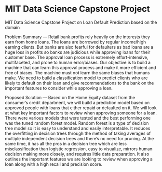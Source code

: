 # MIT Data Science Capstone Project
MIT Data Science Capstone Project on Loan Default Prediction based on the domain

Problem Summary
—
Retail bank profits rely heavily on the interests they earn from home loans. The loans
are borrowed by regular income/high earning clients. But banks are also fearful for
defaulters as bad loans are a huge loss in profits so banks are judicious while approving
loans for their customer base. The approval loan process is extremely effort-intensive,
multifaceted, and prone to human error/biases.
Our objective is to build a machine that can learn this approval process and make it
more efficient and free of biases. The machine must not learn the same biases that
humans make. We need to build a classification model to predict clients who are likely
to default on their loan and give recommendations to the bank on the important features
to consider while approving a loan.

Proposed Solution
—
Based on the Home Equity dataset from the consumer’s credit department, we will build
a prediction model based on approved people with loans that either repaid or defaulted
on it. We will look at what key important factors to review when approving someone for
a loan.
There were various models that were tested and the best performing one was the tuned
random forest model.
Random forest is a type of decision tree model so it is easy to understand and easily
interpretable. It reduces the overfitting in decision trees through the method of taking
averages of multiple independent decision trees and there’s no need for pruning. At the
same time, it has all the pros in a decision tree which are less misclassification than
logistic regression, easy to visualize, mirrors human decision making more closely, and
requires little data preparation. It also outlines the important features we are looking to
review when approving a loan along with a high recall and precision score.

